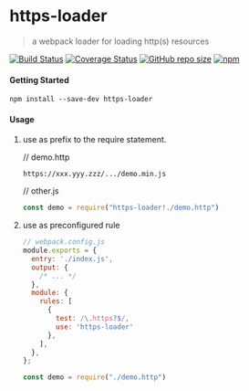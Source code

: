 # https-loader
>  a webpack loader for loading http(s) resources


[![Build Status](https://travis-ci.org/nanyuantingfeng/https-loader.svg?branch=master)](https://travis-ci.org/nanyuantingfeng/https-loader)
[![Coverage Status](https://coveralls.io/repos/github/nanyuantingfeng/https-loader/badge.svg?branch=master)](https://coveralls.io/github/nanyuantingfeng/https-loader?branch=master)
[![GitHub repo size](https://img.shields.io/github/repo-size/nanyuantingfeng/https-loader)](https://img.shields.io/github/repo-size/nanyuantingfeng/https-loader)
[![npm](https://img.shields.io/npm/dt/nanyuantingfeng/https-loader)](https://img.shields.io/npm/dt/nanyuantingfeng/https-loader)

#### Getting Started 

```shell
npm install --save-dev https-loader
```



#### Usage

1. use as prefix to the require statement.

   // demo.http

   ```
   https://xxx.yyy.zzz/.../demo.min.js
   ```

   // other.js

   ```js
   const demo = require("https-loader!./demo.http")
   ```

2. use as preconfigured rule

   ```js
   // webpack.config.js
   module.exports = {
     entry: './index.js',
     output: {
       /* ... */
     },
     module: {
       rules: [
         {
           test: /\.https?$/,
           use: 'https-loader'
         },
       ],
     },
   };
   
   ```

   ```js
   const demo = require("./demo.http")
   ```

   



